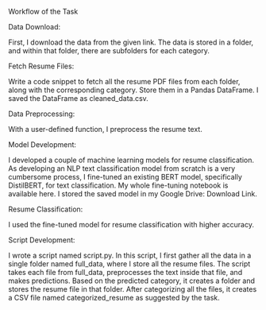 Workflow of the Task

Data Download:

First, I download the data from the given link.
The data is stored in a folder, and within that folder, there are subfolders for each category.

Fetch Resume Files:

Write a code snippet to fetch all the resume PDF files from each folder, along with the corresponding category.
Store them in a Pandas DataFrame.
I saved the DataFrame as cleaned_data.csv.

Data Preprocessing:

With a user-defined function, I preprocess the resume text.

Model Development:

I developed a couple of machine learning models for resume classification.
As developing an NLP text classification model from scratch is a very cumbersome process, I fine-tuned an existing BERT model, specifically DistilBERT, for text classification.
My whole fine-tuning notebook is available here.
I stored the saved model in my Google Drive: Download Link.

Resume Classification:

I used the fine-tuned model for resume classification with higher accuracy.

Script Development:

I wrote a script named script.py.
In this script, I first gather all the data in a single folder named full_data, where I store all the resume files.
The script takes each file from full_data, preprocesses the text inside that file, and makes predictions.
Based on the predicted category, it creates a folder and stores the resume file in that folder.
After categorizing all the files, it creates a CSV file named categorized_resume as suggested by the task.                                                                                                                                                                                                                                                                                                                                                                                                                                                                                                                                                                                                                                                                                                                                                                                                                                                                                                                                                                                                                                                                                                                                                                                                                                                                                                                                                                                                                                                                                                                                                                                                                                                                                                                                                                    
  
  
  
  
  
  
  
  
  
  
  
  
  
  
  
  
  
  
  
  
  
  
  
  
  
  
  
  
  
  
  
  
  
  
  
  
  
  
  
  
  
  
  
  
  
  
  
  
  
  
  
  
  
  
  
  
  
  
  
  
  
  
  
  
  
  
  
  
  
  
  
  
  
  
  
  
  
  
  
  
  
  
  
  
  

